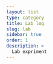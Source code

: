 ```yaml
---
layout: list
type: category
title: Lab log
slug: lab
sidebar: true
order: 1
description: >
  Lab expriment
---
```

